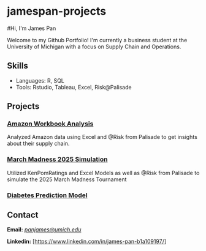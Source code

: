 # jamespan-projects

#Hi, I'm James Pan

Welcome to my Github Portfolio! I'm currently a business student at the University of Michigan with a focus on Supply Chain and Operations.

## Skills
- Languages: R, SQL
- Tools: Rstudio, Tableau, Excel, Risk@Palisade

## Projects

### [Amazon Workbook Analysis](./Amazon_Workbook_Final.xlsx)
Analyzed Amazon data using Excel and @Risk from Palisade to get insights about their supply chain.

### [March Madness 2025 Simulation](./March%20Madness%202025.xlsx)
Utilized KenPomRatings and Excel Models as well as @Risk from Palisade to simulate the 2025 March Madness Tournament

### [Diabetes Prediction Model](./DiabetesAnalysis.Rmd)

## Contact
**Email:** *panjames@umich.edu*

**Linkedin:** [https://www.linkedin.com/in/james-pan-b1a109197/]
